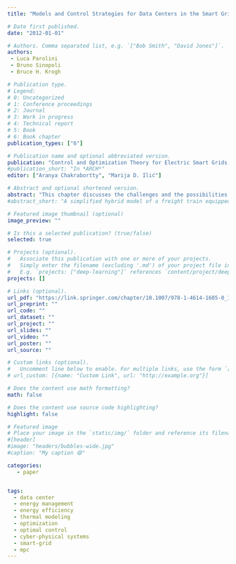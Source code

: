```yaml
---
title: "Models and Control Strategies for Data Centers in the Smart Grid"

# Date first published.
date: "2012-01-01"

# Authors. Comma separated list, e.g. `["Bob Smith", "David Jones"]`.
authors:
 - Luca Parolini
 - Bruno Sinopoli
 - Bruce H. Krogh

# Publication type.
# Legend:
# 0: Uncategorized
# 1: Conference proceedings
# 2: Journal
# 3: Work in progress
# 4: Technical report
# 5: Book
# 6: Book chapter
publication_types: ["6"]

# Publication name and optional abbreviated version.
publication: "Control and Optimization Theory for Electric Smart Grids, Springer"
#publication_short: "In *ARCH*"
editor: ["Aranya Chakrabortty", "Marija D. Ilić"]

# Abstract and optional shortened version.
abstract: "This chapter discusses the challenges and the possibilities offered by controlling a data center as a node of the _smart-grid_. The communication between the grid and the data center takes the form of a time-varying and power-consumption-dependent electricity price. A model that considers both the computational and the physical characteristics of a data center, as well as their interactions, is proposed. Two control approaches are discussed. The first control approach does not consider the interaction between the computational and the thermal characteristics of a data center. We call such a control approach uncoordinated. The second controller considers the coupling between the computational and the thermal characteristics. We call such a control approach coordinated. Simulation results, discussed at the end of the chapter, show that the coordinated control approach can lead to larger income for data center operators than the uncoordinated approach."
#abstract_short: "A simplified hybrid model of a freight train equipped with an air brake."

# Featured image thumbnail (optional)
image_preview: ""

# Is this a selected publication? (true/false)
selected: true

# Projects (optional).
#   Associate this publication with one or more of your projects.
#   Simply enter the filename (excluding '.md') of your project file in `content/project/`.
#   E.g. `projects: ["deep-learning"]` references `content/project/deep-learning.md`.
projects: []

# Links (optional).
url_pdf: "https://link.springer.com/chapter/10.1007/978-1-4614-1605-0_11"
url_preprint: ""
url_code: ""
url_dataset: ""
url_project: ""
url_slides: ""
url_video: ""
url_poster: ""
url_source: ""

# Custom links (optional).
#   Uncomment line below to enable. For multiple links, use the form `[{...}, {...}, {...}]`.
# url_custom: [{name: "Custom Link", url: "http://example.org"}]

# Does the content use math formatting?
math: false

# Does the content use source code highlighting?
highlight: false

# Featured image
# Place your image in the `static/img/` folder and reference its filename below, e.g. `image: "example.jpg"`.
#[header]
#image: "headers/bubbles-wide.jpg"
#caption: "My caption 😄"

categories:
   - paper


tags:
  - data center
  - energy management
  - energy efficiency
  - thermal modeling
  - optimization
  - optimal control
  - cyber-physical systems
  - smart-grid
  - mpc
---
```


